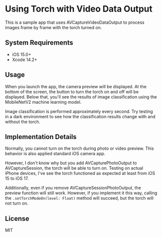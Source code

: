 # Using Torch with Video Data Output

This is a sample app that uses AVCaptureVideoDataOutput to process images frame by frame with the torch turned on.

## System Requirements

- iOS 15.0+
- Xcode 14.2+

## Usage

When you launch the app, the camera preview will be displayed. At the bottom of the screen, the button to turn the torch on and off will be displayed. Below that, you'll see the results of image classification using the MobileNetV2 machine learning model.

Image classification is performed approximately every second. Try testing in a dark environment to see how the classification results change with and without the torch.

## Implementation Details

Normally, you cannot turn on the torch during photo or video preview. This behavior is also applied standard iOS camera app.

However, I don't know why but you add AVCapturePhotoOutput to AVCaptureSession, the torch will be able to turn on. Testing on actual iPhone devices, I've see the torch functioned as expected at least from iOS 15 to iOS 17.

Additionally, even if you remove AVCaptureSessionPhotoOutput, the preview function will still work. However, if you implement it this way, calling the `.setTorchModeOn(level: Float)` method will succeed, but the torch will not turn on.

## License

MIT
